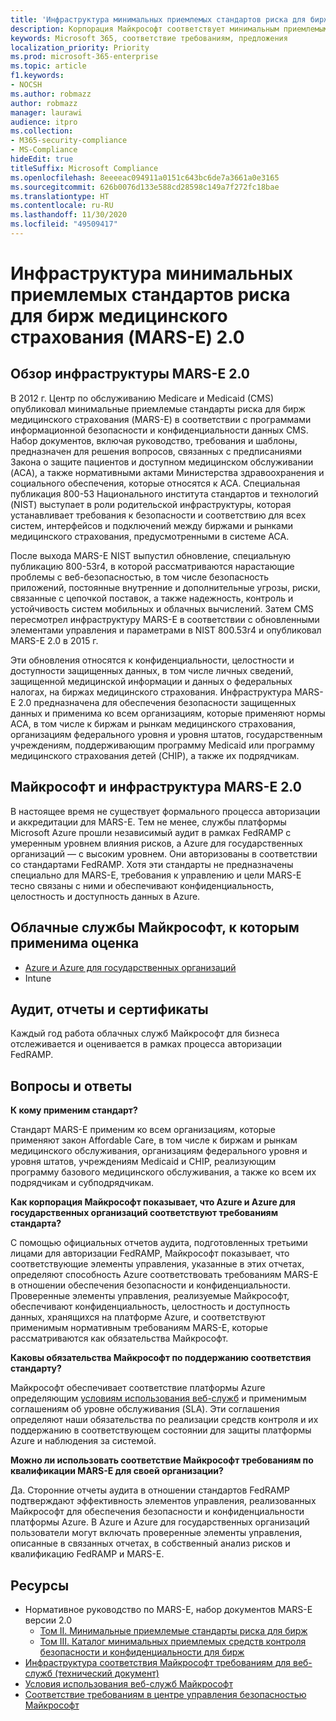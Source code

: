```yaml
---
title: 'Инфраструктура минимальных приемлемых стандартов риска для бирж медицинского страхования (MARS-E) 2.0 '
description: Корпорация Майкрософт соответствует минимальным приемлемым стандартам риска для бирж (MARS-E) США.
keywords: Microsoft 365, соответствие требованиям, предложения
localization_priority: Priority
ms.prod: microsoft-365-enterprise
ms.topic: article
f1.keywords:
- NOCSH
ms.author: robmazz
author: robmazz
manager: laurawi
audience: itpro
ms.collection:
- M365-security-compliance
- MS-Compliance
hideEdit: true
titleSuffix: Microsoft Compliance
ms.openlocfilehash: 8eeeeac094911a0151c643bc6de7a3661a0e3165
ms.sourcegitcommit: 626b0076d133e588cd28598c149a7f272fc18bae
ms.translationtype: HT
ms.contentlocale: ru-RU
ms.lasthandoff: 11/30/2020
ms.locfileid: "49509417"
---
```

# <a name="minimum-acceptable-risk-standards-for-exchanges-mars-e-20-framework"></a>Инфраструктура минимальных приемлемых стандартов риска для бирж медицинского страхования (MARS-E) 2.0 

## <a name="mars-e-20-framework-overview"></a>Обзор инфраструктуры MARS-E 2.0

В 2012 г. Центр по обслуживанию Medicare и Medicaid (CMS) опубликовал минимальные приемлемые стандарты риска для бирж медицинского страхования (MARS-E) в соответствии с программами информационной безопасности и конфиденциальности данных CMS. Набор документов, включая руководство, требования и шаблоны, предназначен для решения вопросов, связанных с предписаниями Закона о защите пациентов и доступном медицинском обслуживании (ACA), а также нормативными актами Министерства здравоохранения и социального обеспечения, которые относятся к ACA. Специальная публикация 800-53 Национального института стандартов и технологий (NIST) выступает в роли родительской инфраструктуры, которая устанавливает требования к безопасности и соответствию для всех систем, интерфейсов и подключений между биржами и рынками медицинского страхования, предусмотренными в системе ACA.

После выхода MARS-E NIST выпустил обновление, специальную публикацию 800-53r4, в которой рассматриваются нарастающие проблемы с веб-безопасностью, в том числе безопасность приложений, постоянные внутренние и дополнительные угрозы, риски, связанные с цепочкой поставок, а также надежность, контроль и устойчивость систем мобильных и облачных вычислений. Затем CMS пересмотрел инфраструктуру MARS-E в соответствии с обновленными элементами управления и параметрами в NIST 800.53r4 и опубликовал MARS-E 2.0 в 2015 г.

Эти обновления относятся к конфиденциальности, целостности и доступности защищенных данных, в том числе личных сведений, защищенной медицинской информации и данных о федеральных налогах, на биржах медицинского страхования. Инфраструктура MARS-E 2.0 предназначена для обеспечения безопасности защищенных данных и применима ко всем организациям, которые применяют нормы ACA, в том числе к биржам и рынкам медицинского страхования, организациям федерального уровня и уровня штатов, государственным учреждениям, поддерживающим программу Medicaid или программу медицинского страхования детей (CHIP), а также их подрядчикам.  

## <a name="microsoft-and-mars-e-20-framework"></a>Майкрософт и инфраструктура MARS-E 2.0

В настоящее время не существует формального процесса авторизации и аккредитации для MARS-E. Тем не менее, службы платформы Microsoft Azure прошли независимый аудит в рамках FedRAMP с умеренным уровнем влияния рисков, а Azure для государственных организаций — с высоким уровнем. Они авторизованы в соответствии со стандартами FedRAMP. Хотя эти стандарты не предназначены специально для MARS-E, требования к управлению и цели MARS-E тесно связаны с ними и обеспечивают конфиденциальность, целостность и доступность данных в Azure.

## <a name="microsoft-in-scope-cloud-services"></a>Облачные службы Майкрософт, к которым применима оценка

- [Azure и Azure для государственных организаций](https://aka.ms/AzureCompliance)
- Intune

## <a name="audits-reports-and-certificates"></a>Аудит, отчеты и сертификаты

Каждый год работа облачных служб Майкрософт для бизнеса отслеживается и оценивается в рамках процесса авторизации FedRAMP.

## <a name="frequently-asked-questions"></a>Вопросы и ответы

**К кому применим стандарт?**

Стандарт MARS-E применим ко всем организациям, которые применяют закон Affordable Care, в том числе к биржам и рынкам медицинского обслуживания, организациям федерального уровня и уровня штатов, учреждениям Medicaid и CHIP, реализующим программу базового медицинского обслуживания, а также ко всем их подрядчикам и субподрядчикам.

**Как корпорация Майкрософт показывает, что Azure и Azure для государственных организаций соответствуют требованиям стандарта?**

С помощью официальных отчетов аудита, подготовленных третьими лицами для авторизации FedRAMP, Майкрософт показывает, что соответствующие элементы управления, указанные в этих отчетах, определяют способность Azure соответствовать требованиям MARS-E в отношении обеспечения безопасности и конфиденциальности. Проверенные элементы управления, реализуемые Майкрософт, обеспечивают конфиденциальность, целостность и доступность данных, хранящихся на платформе Azure, и соответствуют применимым нормативным требованиям MARS-E, которые рассматриваются как обязательства Майкрософт. 

**Каковы обязательства Майкрософт по поддержанию соответствия стандарту?**

Майкрософт обеспечивает соответствие платформы Azure определяющим [условиям использования веб-служб](https://www.microsoftvolumelicensing.com/DocumentSearch.aspx?Mode=3&DocumentTypeId=31) и применимым соглашениям об уровне обслуживания (SLA). Эти соглашения определяют наши обязательства по реализации средств контроля и их поддержанию в соответствующем состоянии для защиты платформы Azure и наблюдения за системой.

**Можно ли использовать соответствие Майкрософт требованиям по квалификации MARS-E для своей организации?**

Да. Сторонние отчеты аудита в отношении стандартов FedRAMP подтверждают эффективность элементов управления, реализованных Майкрософт для обеспечения безопасности и конфиденциальности платформы Azure. В Azure и Azure для государственных организаций пользователи могут включать проверенные элементы управления, описанные в связанных отчетах, в собственный анализ рисков и квалификацию FedRAMP и MARS-E.

## <a name="resources"></a>Ресурсы

- Нормативное руководство по MARS-E, набор документов MARS-E версии 2.0
    - [Том II. Минимальные приемлемые стандарты риска для бирж](https://www.cms.gov/CCIIO/Resources/Regulations-and-Guidance/Downloads/2-MARS-E-v2-0-Minimum-Acceptable-Risk-Standards-for-Exchanges-11102015.pdf)
    - [Том III. Каталог минимальных приемлемых средств контроля безопасности и конфиденциальности для бирж](https://www.cms.gov/CCIIO/Resources/Regulations-and-Guidance/Downloads/3-MARS-E-v2-0-Catalog-of-Security-and-Privacy-Controls-11102015.pdf)
- [Инфраструктура соответствия Майкрософт требованиям для веб-служб (технический документ)](https://aka.ms/compliance-framework)
- [Условия использования веб-служб Майкрософт](https://www.microsoftvolumelicensing.com/DocumentSearch.aspx?Mode=3&DocumentTypeId=31)
- [Соответствие требованиям в центре управления безопасностью Майкрософт](https://www.microsoft.com/trust-center/compliance/compliance-overview)
